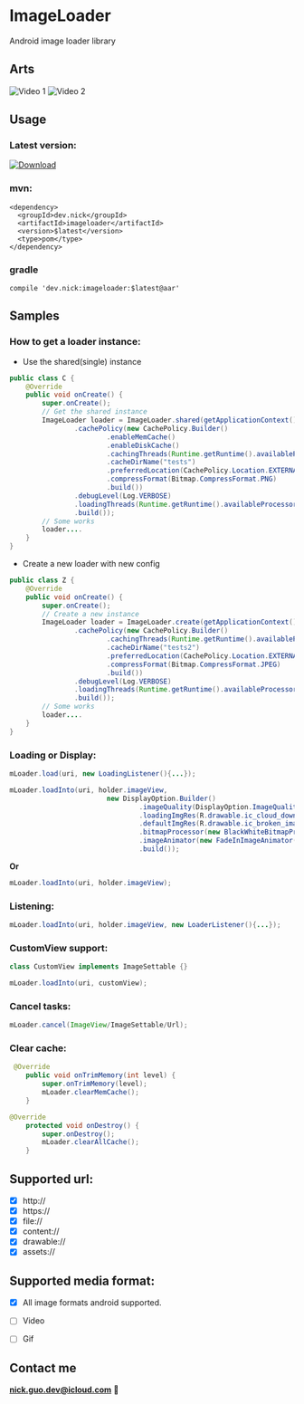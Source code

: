 # ImageLoader
Android image loader library


## Arts
![Video 1](art/files.gif)
![Video 2](art/nets.gif)

## Usage

### Latest version:

[ ![Download](https://api.bintray.com/packages/nickandroid/maven/imageloader/images/download.svg) ](https://bintray.com/nickandroid/maven/imageloader/_latestVersion)


### mvn:
```
<dependency>
  <groupId>dev.nick</groupId>
  <artifactId>imageloader</artifactId>
  <version>$latest</version>
  <type>pom</type>
</dependency>
```

### gradle
```
compile 'dev.nick:imageloader:$latest@aar'
```

## Samples

### How to get a loader instance:
*  Use the shared(single) instance
```java
public class C {
    @Override
    public void onCreate() {
        super.onCreate();
        // Get the shared instance
        ImageLoader loader = ImageLoader.shared(getApplicationContext(), new LoaderConfig.Builder()
                .cachePolicy(new CachePolicy.Builder()
                        .enableMemCache()
                        .enableDiskCache()
                        .cachingThreads(Runtime.getRuntime().availableProcessors())
                        .cacheDirName("tests")
                        .preferredLocation(CachePolicy.Location.EXTERNAL)
                        .compressFormat(Bitmap.CompressFormat.PNG)
                        .build())
                .debugLevel(Log.VERBOSE)
                .loadingThreads(Runtime.getRuntime().availableProcessors() * 2)
                .build());
        // Some works
        loader....
    }
}
```
*  Create a new loader with new config
```java
public class Z {
    @Override
    public void onCreate() {
        super.onCreate();
        // Create a new instance
        ImageLoader loader = ImageLoader.create(getApplicationContext(), new LoaderConfig.Builder()
                .cachePolicy(new CachePolicy.Builder()
                        .cachingThreads(Runtime.getRuntime().availableProcessors())
                        .cacheDirName("tests2")
                        .preferredLocation(CachePolicy.Location.EXTERNAL)
                        .compressFormat(Bitmap.CompressFormat.JPEG)
                        .build())
                .debugLevel(Log.VERBOSE)
                .loadingThreads(Runtime.getRuntime().availableProcessors())
                .build());
        // Some works
        loader....
    }
}
```

### Loading or Display:
```java
mLoader.load(uri, new LoadingListener(){...});
```
```java
mLoader.loadInto(uri, holder.imageView,
                        new DisplayOption.Builder()
                                .imageQuality(DisplayOption.ImageQuality.FIT_VIEW)
                                .loadingImgRes(R.drawable.ic_cloud_download_black_24dp)
                                .defaultImgRes(R.drawable.ic_broken_image_black_24dp)
                                .bitmapProcessor(new BlackWhiteBitmapProcessor())
                                .imageAnimator(new FadeInImageAnimator())
                                .build());
```
**Or**
```java
mLoader.loadInto(uri, holder.imageView);
```

### Listening:
```java
mLoader.loadInto(uri, holder.imageView, new LoaderListener(){...});
```

### CustomView support:
```java
class CustomView implements ImageSettable {}
```
```java
mLoader.loadInto(uri, customView);
```

### Cancel tasks:
```java
mLoader.cancel(ImageView/ImageSettable/Url);
```

### Clear cache:
```java
 @Override
    public void onTrimMemory(int level) {
        super.onTrimMemory(level);
        mLoader.clearMemCache();
    }
```
```java
@Override
    protected void onDestroy() {
        super.onDestroy();
        mLoader.clearAllCache();
    }
```

## Supported url:
- [x] http://
- [x] https://
- [x] file://
- [x] content://
- [x] drawable://
- [x] assets://

## Supported media format:
- [x] All image formats android supported.
- [ ] Video
- [ ] Gif


## Contact me
**nick.guo.dev@icloud.com** :email:
